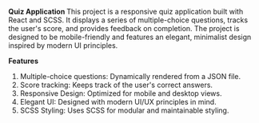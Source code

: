 <b>Quiz Application </b>
This project is a responsive quiz application built with React and SCSS. It displays a series of multiple-choice questions, tracks the user's score, and provides feedback on completion. The project is designed to be mobile-friendly and features an elegant, minimalist design inspired by modern UI principles.

<b>Features </b>
<ol>
<li>Multiple-choice questions: Dynamically rendered from a JSON file.</li>
<li>Score tracking: Keeps track of the user's correct answers.</li>
<li>Responsive Design: Optimized for mobile and desktop views.</li>
<li>Elegant UI: Designed with modern UI/UX principles in mind.</li>
<li>SCSS Styling: Uses SCSS for modular and maintainable styling.</li>
</ol>
